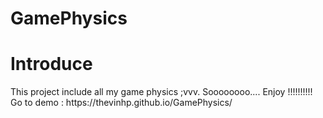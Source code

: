 # GamePhysics
<h1> Introduce </h1>
This project include all my game physics ;vvv. Soooooooo.... Enjoy !!!!!!!!!!
Go to demo : https://thevinhp.github.io/GamePhysics/
